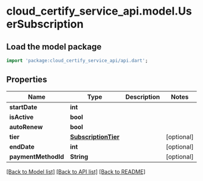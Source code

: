 # cloud_certify_service_api.model.UserSubscription

## Load the model package
```dart
import 'package:cloud_certify_service_api/api.dart';
```

## Properties
Name | Type | Description | Notes
------------ | ------------- | ------------- | -------------
**startDate** | **int** |  | 
**isActive** | **bool** |  | 
**autoRenew** | **bool** |  | 
**tier** | [**SubscriptionTier**](SubscriptionTier.md) |  | [optional] 
**endDate** | **int** |  | [optional] 
**paymentMethodId** | **String** |  | [optional] 

[[Back to Model list]](../README.md#documentation-for-models) [[Back to API list]](../README.md#documentation-for-api-endpoints) [[Back to README]](../README.md)


